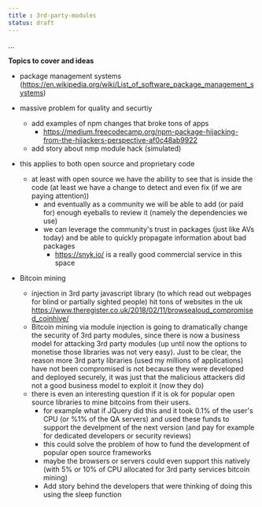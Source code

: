 ```yaml
---
title : 3rd-party-modules
status: draft
---
```


...

**Topics to cover and ideas**

 - package management systems (https://en.wikipedia.org/wiki/List_of_software_package_management_systems)
 - massive problem for quality and securtiy
    - add examples of npm changes that broke tons of apps
        - https://medium.freecodecamp.org/npm-package-hijacking-from-the-hijackers-perspective-af0c48ab9922
    - add story about nmp module hack (simulated)
 - this applies to both open source and proprietary code
    - at least with open source we have the ability to see that is inside the code (at least we have a change to detect and even fix (if we are paying attention))
        - and eventually as a community we will be able to add (or paid for) enough eyeballs to review it (namely the dependencies we use)
        - we can leverage the community's trust in packages (just like AVs today) and be able to quickly propagate information about bad packages
            - https://snyk.io/ is a really good commercial service in this space

 - Bitcoin mining
    - injection in 3rd party javascript library (to which read out webpages for blind or partially sighted people) hit tons of websites in the uk https://www.theregister.co.uk/2018/02/11/browsealoud_compromised_coinhive/
    - Bitcoin mining via module injection is going to dramatically change the security of 3rd party modules, since there is now a business model for attacking 3rd party modules (up until now the options to monetise those libraries was not very easy). Just to be clear, the reason more 3rd party libraries (used my millions of applications) have not been compromised is not because they were developed and deployed securely, it was just that the malicious attackers did not a good business model to exploit it (now they do)
    - there is even an interesting question if it is ok for popular open source libraries to mine bitcoins from their users.
        - for example what if JQuery did this and it took 0.1% of the user's CPU (or %1% of the QA servers) and used these funds to support the develpment of the next version (and pay for example for dedicated developers or security reviews)
        - this could solve the problem of how to fund the development of popular open source frameworks
        - maybe the browsers or servers could even support this natively (with 5% or 10% of CPU allocated for 3rd party services bitcoin mining)
        - Add story behind the developers that were thinking of doing this using the sleep function



